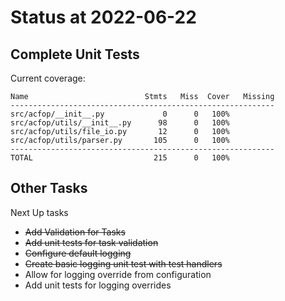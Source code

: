 # Status at 2022-06-22

## Complete Unit Tests

Current coverage:

```text
Name                          Stmts   Miss  Cover   Missing
-----------------------------------------------------------
src/acfop/__init__.py             0      0   100%
src/acfop/utils/__init__.py      98      0   100%
src/acfop/utils/file_io.py       12      0   100%
src/acfop/utils/parser.py       105      0   100%
-----------------------------------------------------------
TOTAL                           215      0   100%
```

## Other Tasks

Next Up tasks

* ~~Add Validation for Tasks~~
* ~~Add unit tests for task validation~~
* ~~Configure default logging~~
* ~~Create basic logging unit test with test handlers~~
* Allow for logging override from configuration
* Add unit tests for logging overrides


